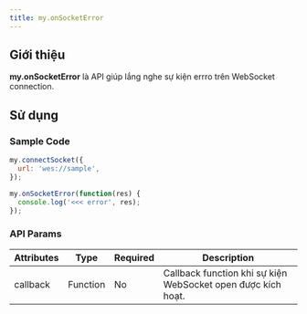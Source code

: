```yaml
---
title: my.onSocketError
---
```


## Giới thiệu

**my.onSocketError** là API giúp lắng nghe sự kiện errro trên WebSocket connection.

## Sử dụng

### Sample Code

```js
my.connectSocket({
  url: 'wes://sample',
});

my.onSocketError(function(res) {
  console.log('<<< error', res);
});
```

### API Params

| Attributes | Type     | Required | Description                                                  |
| ---------- | -------- | -------- | ------------------------------------------------------------ |
| callback   | Function | No       | Callback function khi sự kiện WebSocket open được kích hoạt. |

